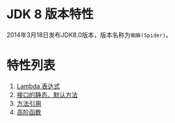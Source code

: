 # JDK 8 版本特性
2014年3月18日发布JDK8.0版本，版本名称为`蜘蛛(Spider)`。
# 特性列表
1. [Lambda 表达式](lambdas/README.md)
2. [接口的静态、默认方法](sdinterface/README.md)
3. [方法引用](method_reference/README.md)
4. [高阶函数](function_interface/README.md)